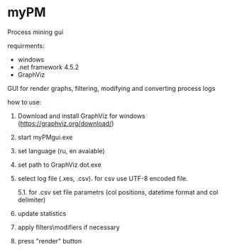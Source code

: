 # myPM
Process mining gui

requirments:
 - windows
 - .net framework 4.5.2
 - GraphViz

GUI for render graphs, filtering, modifying and converting process logs

how to use:

1. Download and install GraphViz for windows (https://graphviz.org/download/)
2. start myPMgui.exe
3. set language (ru, en avaiable)
4. set path to GraphViz dot.exe
5. select log file (.xes, .csv). for csv use UTF-8 encoded file.

     5.1. for .csv set file parametrs (col positions, datetime format and col delimiter)

6. update statistics
7. apply filters\modifiers if necessary
8. press "render" button

